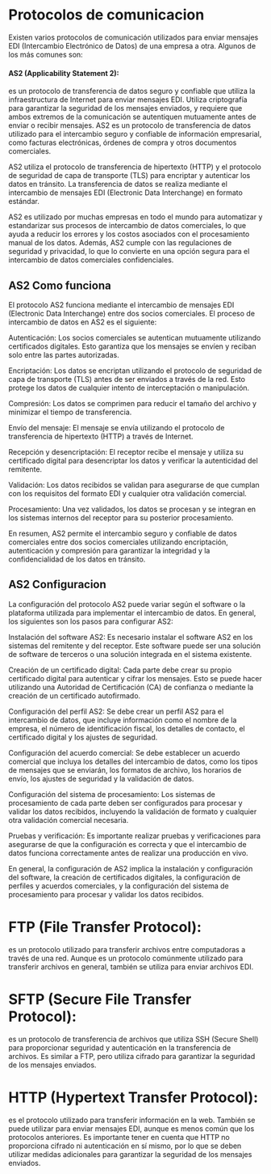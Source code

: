 # Protocolos de comunicacion
Existen varios protocolos de comunicación utilizados para enviar mensajes EDI (Intercambio Electrónico de Datos) de una empresa a otra. Algunos de los más comunes son:

#### AS2 (Applicability Statement 2): 
es un protocolo de transferencia de datos seguro y confiable que utiliza la infraestructura de Internet para enviar mensajes EDI. Utiliza criptografía para garantizar la seguridad de los mensajes enviados, y requiere que ambos extremos de la comunicación se autentiquen mutuamente antes de enviar o recibir mensajes.
AS2 es un protocolo de transferencia de datos utilizado para el intercambio seguro y confiable de información empresarial, como facturas electrónicas, órdenes de compra y otros documentos comerciales.

AS2 utiliza el protocolo de transferencia de hipertexto (HTTP) y el protocolo de seguridad de capa de transporte (TLS) para encriptar y autenticar los datos en tránsito. La transferencia de datos se realiza mediante el intercambio de mensajes EDI (Electronic Data Interchange) en formato estándar.

AS2 es utilizado por muchas empresas en todo el mundo para automatizar y estandarizar sus procesos de intercambio de datos comerciales, lo que ayuda a reducir los errores y los costos asociados con el procesamiento manual de los datos. Además, AS2 cumple con las regulaciones de seguridad y privacidad, lo que lo convierte en una opción segura para el intercambio de datos comerciales confidenciales.

## AS2 Como funciona
El protocolo AS2 funciona mediante el intercambio de mensajes EDI (Electronic Data Interchange) entre dos socios comerciales. El proceso de intercambio de datos en AS2 es el siguiente:

Autenticación: Los socios comerciales se autentican mutuamente utilizando certificados digitales. Esto garantiza que los mensajes se envíen y reciban solo entre las partes autorizadas.

Encriptación: Los datos se encriptan utilizando el protocolo de seguridad de capa de transporte (TLS) antes de ser enviados a través de la red. Esto protege los datos de cualquier intento de interceptación o manipulación.

Compresión: Los datos se comprimen para reducir el tamaño del archivo y minimizar el tiempo de transferencia.

Envío del mensaje: El mensaje se envía utilizando el protocolo de transferencia de hipertexto (HTTP) a través de Internet.

Recepción y desencriptación: El receptor recibe el mensaje y utiliza su certificado digital para desencriptar los datos y verificar la autenticidad del remitente.

Validación: Los datos recibidos se validan para asegurarse de que cumplan con los requisitos del formato EDI y cualquier otra validación comercial.

Procesamiento: Una vez validados, los datos se procesan y se integran en los sistemas internos del receptor para su posterior procesamiento.

En resumen, AS2 permite el intercambio seguro y confiable de datos comerciales entre dos socios comerciales utilizando encriptación, autenticación y compresión para garantizar la integridad y la confidencialidad de los datos en tránsito.

## AS2 Configuracion
La configuración del protocolo AS2 puede variar según el software o la plataforma utilizada para implementar el intercambio de datos. En general, los siguientes son los pasos para configurar AS2:

Instalación del software AS2: Es necesario instalar el software AS2 en los sistemas del remitente y del receptor. Este software puede ser una solución de software de terceros o una solución integrada en el sistema existente.

Creación de un certificado digital: Cada parte debe crear su propio certificado digital para autenticar y cifrar los mensajes. Esto se puede hacer utilizando una Autoridad de Certificación (CA) de confianza o mediante la creación de un certificado autofirmado.

Configuración del perfil AS2: Se debe crear un perfil AS2 para el intercambio de datos, que incluye información como el nombre de la empresa, el número de identificación fiscal, los detalles de contacto, el certificado digital y los ajustes de seguridad.

Configuración del acuerdo comercial: Se debe establecer un acuerdo comercial que incluya los detalles del intercambio de datos, como los tipos de mensajes que se enviarán, los formatos de archivo, los horarios de envío, los ajustes de seguridad y la validación de datos.

Configuración del sistema de procesamiento: Los sistemas de procesamiento de cada parte deben ser configurados para procesar y validar los datos recibidos, incluyendo la validación de formato y cualquier otra validación comercial necesaria.

Pruebas y verificación: Es importante realizar pruebas y verificaciones para asegurarse de que la configuración es correcta y que el intercambio de datos funciona correctamente antes de realizar una producción en vivo.

En general, la configuración de AS2 implica la instalación y configuración del software, la creación de certificados digitales, la configuración de perfiles y acuerdos comerciales, y la configuración del sistema de procesamiento para procesar y validar los datos recibidos.


# FTP (File Transfer Protocol): 
es un protocolo utilizado para transferir archivos entre computadoras a través de una red. Aunque es un protocolo comúnmente utilizado para transferir archivos en general, también se utiliza para enviar archivos EDI.

# SFTP (Secure File Transfer Protocol): 
es un protocolo de transferencia de archivos que utiliza SSH (Secure Shell) para proporcionar seguridad y autenticación en la transferencia de archivos. Es similar a FTP, pero utiliza cifrado para garantizar la seguridad de los mensajes enviados.

# HTTP (Hypertext Transfer Protocol): 
es el protocolo utilizado para transferir información en la web. También se puede utilizar para enviar mensajes EDI, aunque es menos común que los protocolos anteriores. Es importante tener en cuenta que HTTP no proporciona cifrado ni autenticación en sí mismo, por lo que se deben utilizar medidas adicionales para garantizar la seguridad de los mensajes enviados.